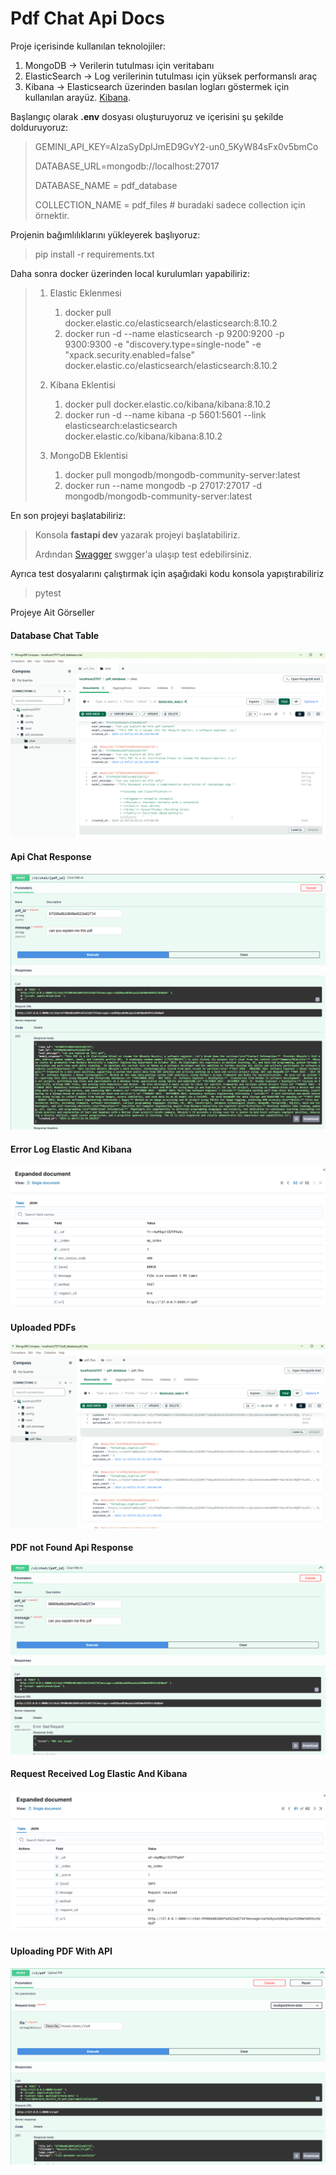 # Pdf Chat Api Docs

Proje içerisinde kullanılan teknolojiler:
1. MongoDB -> Verilerin tutulması için veritabanı
2. ElasticSearch -> Log verilerinin tutulması için yüksek performanslı araç
3. Kibana -> Elasticsearch üzerinden basılan logları göstermek için kullanılan arayüz. [Kibana](http://localhost:5601/app/discover#/ "Kibana Ui").

Başlangıç olarak **.env** dosyası oluşturuyoruz ve içerisini şu şekilde dolduruyoruz:
>GEMINI_API_KEY=AIzaSyDpIJmED9GvY2-un0_5KyW84sFx0v5bmCo
>
>DATABASE_URL=mongodb://localhost:27017
> 
>DATABASE_NAME = pdf_database
> 
>COLLECTION_NAME = pdf_files # buradaki sadece collection için örnektir.


Projenin bağımlılıklarını yükleyerek başlıyoruz:
>pip install -r requirements.txt

Daha sonra docker üzerinden local kurulumları yapabiliriz:
> 1. Elastic Eklenmesi
> 
>    1. docker pull docker.elastic.co/elasticsearch/elasticsearch:8.10.2
>    2. docker run -d --name elasticsearch -p 9200:9200 -p 9300:9300 -e "discovery.type=single-node" -e "xpack.security.enabled=false" docker.elastic.co/elasticsearch/elasticsearch:8.10.2
> 
> 2. Kibana Eklentisi
>    1. docker pull docker.elastic.co/kibana/kibana:8.10.2
>    2. docker run -d --name kibana -p 5601:5601 --link elasticsearch:elasticsearch docker.elastic.co/kibana/kibana:8.10.2
> 
>  3. MongoDB Eklentisi
>     1. docker pull mongodb/mongodb-community-server:latest
>     2. docker run --name mongodb -p 27017:27017 -d mongodb/mongodb-community-server:latest

En son projeyi başlatabiliriz:
> Konsola **fastapi dev** yazarak projeyi başlatabiliriz.
> 
> Ardından [Swagger](http://127.0.0.1:8000/docs#/ "Projenin api dokümanı") swgger'a ulaşıp test edebilirsiniz.

Ayrıca test dosyalarını çalıştırmak için aşağıdaki kodu konsola yapıştırabiliriz
> pytest

Projeye Ait Görseller
#### Database Chat Table
![Database Chat Table](images/chat_db.png)
#### Api Chat Response
![Api Chat Response](images/chat_response.png)
#### Error Log Elastic And Kibana
![Error Log Elastic And Kibana](images/error_log.png)
#### Uploaded PDFs
![Uploaded PDFs](images/pdf_mongo.png)
#### PDF not Found Api Response
![PDF not Found Api Response](images/pdf_not_found.png)
#### Request Received Log Elastic And Kibana
![Request Received Log Elastic And Kibana](images/request_received_log.png)
#### Uploading PDF With API
![Uploading PDF With API](images/upload_pdf.png)
